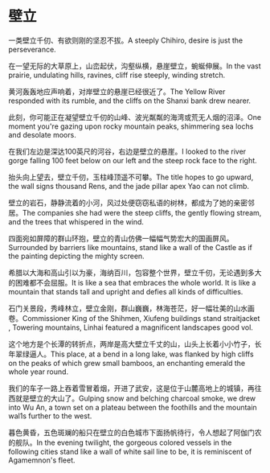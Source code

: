 # 壁立

<p><span class="chinese">一类壁立千仞、有欲则刚的坚忍不拔。</span><span class="english">A steeply Chihiro, desire is just the perseverance.</span></p>

<p><span class="chinese">在一望无际的大草原上，山峦起伏，沟壑纵横，悬崖壁立，蜿蜒伸展。</span><span class="english">In the vast prairie, undulating hills, ravines, cliff rise steeply, winding stretch.</span></p>

<p><span class="chinese">黄河轰轰地应声响着，对岸壁立的悬崖已经很近了。</span><span class="english">The Yellow River responded with its rumble, and the cliffs on the Shanxi bank drew nearer.</span></p>

<p><span class="chinese">此刻，你可能正在凝望壁立千仞的山峰、波光粼粼的海湾或荒无人烟的沼泽。</span><span class="english">One moment you're gazing upon rocky mountain peaks, shimmering sea lochs and desolate moors.</span></p>

<p><span class="chinese">在我们左边是深达100英尺的河谷，右边是壁立的悬崖。</span><span class="english">I looked to the river gorge falling 100 feet below on our left and the steep rock face to the right.</span></p>

<p><span class="chinese">抬头向上望去，壁立千仞，玉柱峰顶遥不可攀。</span><span class="english">The title hopes to go upward, the wall signs thousand Rens, and the jade pillar apex Yao can not climb.</span></p>

<p><span class="chinese">壁立的岩石，静静流着的小河，风过处便窃窃私语的树林，都成为了她的亲密邻居。</span><span class="english">The companies she had were the steep cliffs, the gently flowing stream, and the trees that whispered in the wind.</span></p>

<p><span class="chinese">四面宛如屏障的群山环抱，壁立的青山仿佛一幅幅气势宏大的国画屏风。</span><span class="english">Surrounded by barriers like mountains, stand like a wall of the Castle as if the painting depicting the mighty screen.</span></p>

<p><span class="chinese">希腊以大海和高山引以为豪，海纳百川，包容整个世界，壁立千仞，无论遇到多大的困难都不会屈服。</span><span class="english">It is like a sea that embraces the whole world. It is like a mountain that stands tall and upright and defies all kinds of difficulties.</span></p>

<p><span class="chinese">石门关景段，秀峰林立，壁立金刚，群山巍巍，林海苍茫，好一幅壮美的山水画卷。</span><span class="english">Commissioner King of the Shihmen, Xiufeng buildings stand straitjacket , Towering mountains, Linhai featured a magnificent landscapes good vol.</span></p>

<p><span class="chinese">这个地方是个长潭的转折点，两岸是高大壁立千丈的山，山头上长着小小竹子，长年翠绿逼人。</span><span class="english">This place, at a bend in a long lake, was flanked by high cliffs on the peaks of which grew small bamboos, an enchanting emerald the whole year round.</span></p>

<p><span class="chinese">我们的车子一路上吞着雪冒着烟，开进了武安，这是位于山麓高地上的城镇，再往西就是壁立的大山了。</span><span class="english">Gulping snow and belching charcoal smoke, we drew into Wu An, a town set on a plateau between the foothills and the mountain wal1s further to the west.</span></p>

<p><span class="chinese">暮色黄昏，五色斑斓的船只在壁立的白色城市下面扬帆待行，令人想起了阿伽门农的舰队。</span><span class="english">In the evening twilight, the gorgeous colored vessels in the following cities stand like a wall of white sail line to be, it is reminiscent of Agamemnon's fleet.</span></p>

